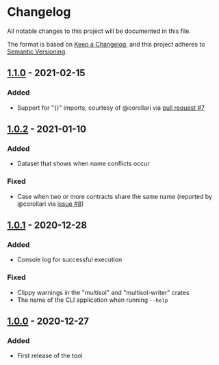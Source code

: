 # Changelog

All notable changes to this project will be documented in this file.

The format is based on [Keep a Changelog](https://keepachangelog.com/en/1.0.0/), and this project adheres to [Semantic Versioning](https://semver.org/spec/v2.0.0.html).

## [1.1.0] - 2021-02-15

### Added

- Support for "{}" imports, courtesy of @corollari via [pull request #7](https://github.com/paulrberg/multisol/pull/7)

## [1.0.2] - 2021-01-10

### Added

- Dataset that shows when name conflicts occur

### Fixed

- Case when two or more contracts share the same name (reported by @corollari via [issue #8](https://github.com/paulrberg/multisol/issues/8))

## [1.0.1] - 2020-12-28

### Added

- Console log for successful execution

### Fixed

- Clippy warnings in the "multisol" and "multisol-writer" crates
- The name of the CLI application when running `--help`

## [1.0.0] - 2020-12-27

### Added

- First release of the tool

[1.1.0]: https://github.com/paulrberg/multisol/compare/v1.0.2...v1.1.0
[1.0.2]: https://github.com/paulrberg/multisol/compare/v1.0.1...v1.0.2
[1.0.1]: https://github.com/paulrberg/multisol/compare/v1.0.0...v1.0.1
[1.0.0]: https://github.com/paulrberg/multisol/releases/tag/v1.0.0
